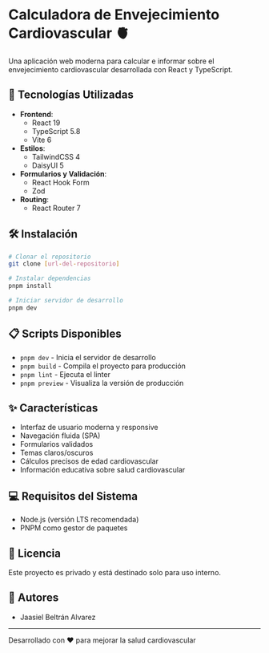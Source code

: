 # Calculadora de Envejecimiento Cardiovascular 🫀

Una aplicación web moderna para calcular e informar sobre el envejecimiento cardiovascular desarrollada con React y TypeScript.

## 🚀 Tecnologías Utilizadas

- **Frontend**: 
  - React 19
  - TypeScript 5.8
  - Vite 6
- **Estilos**: 
  - TailwindCSS 4
  - DaisyUI 5
- **Formularios y Validación**:
  - React Hook Form
  - Zod
- **Routing**:
  - React Router 7

## 🛠️ Instalación

```bash
# Clonar el repositorio
git clone [url-del-repositorio]

# Instalar dependencias
pnpm install

# Iniciar servidor de desarrollo
pnpm dev
```

## 📋 Scripts Disponibles

- `pnpm dev` - Inicia el servidor de desarrollo
- `pnpm build` - Compila el proyecto para producción
- `pnpm lint` - Ejecuta el linter
- `pnpm preview` - Visualiza la versión de producción

## ✨ Características

- Interfaz de usuario moderna y responsive
- Navegación fluida (SPA)
- Formularios validados
- Temas claros/oscuros
- Cálculos precisos de edad cardiovascular
- Información educativa sobre salud cardiovascular

## 💻 Requisitos del Sistema

- Node.js (versión LTS recomendada)
- PNPM como gestor de paquetes

## 📝 Licencia

Este proyecto es privado y está destinado solo para uso interno.

## 👥 Autores

- Jaasiel Beltrán Alvarez


---

Desarrollado con ❤️ para mejorar la salud cardiovascular